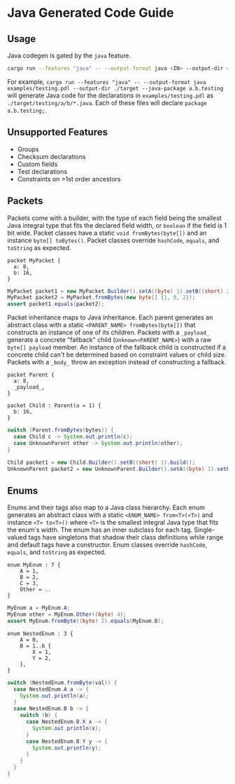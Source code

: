 # Java Generated Code Guide

## Usage

Java codegen is gated by the `java` feature.

```bash
cargo run --features "java" -- --output-format java <IN> --output-dir <OUT> --java-package <PACKAGE>
```

For example, `cargo run --features "java" -- --output-format java examples/testing.pdl --output-dir ./target --java-package a.b.testing` will generate Java code for the declarations in `examples/testing.pdl` as `./target/testing/a/b/*.java`. Each of these files will declare `package a.b.testing;`.

## Unsupported Features

- Groups
- Checksum declarations
- Custom fields
- Test declarations
- Constraints on >1st order ancestors

## Packets

Packets come with a builder, with the type of each field being the smallest Java integral type that fits the declared field width, or `boolean` if the field is 1 bit wide. Packet classes have a static `void fromBytes(byte[])` and an instance `byte[] toBytes()`. Packet classes override `hashCode`, `equals`, and `toString` as expected.

```
packet MyPacket {
  a: 8,
  b: 16,
}
```

```java
MyPacket packet1 = new MyPacket.Builder().setA((byte) 1).setB((short) 2).build();
MyPacket packet2 = MyPacket.fromBytes(new byte[] {1, 0, 2});
assert packet1.equals(packet2);
```

Packet inheritance maps to Java inheritance. Each parent generates an abstract class with a static `<PARENT_NAME> fromBytes(byte[])` that constructs an instance of one of its children. Packets with a `_payload_` generate a concrete "fallback" child (`Unknown<PARENT_NAME>`) with a raw `byte[] payload` member. An instance of the fallback child is constructed if a concrete child can't be determined based on constraint values or child size. Packets with a `_body_` throw an exception instead of constructing a fallback.

```
packet Parent {
  a: 8,
  _payload_,
}

packet Child : Parent(a = 1) {
  b: 16,
}
```

```java
switch (Parent.fromBytes(bytes)) {
  case Child c -> System.out.println(c);
  case UnknownParent other -> System.out.println(other);
}
```

```java
Child packet1 = new Child.Builder().setB((short) 1).build();
UnknownParent packet2 = new UnknownParent.Builder().setA((byte) 1).setPayload(new byte[] {2, 3}).build();
```

## Enums

Enums and their tags also map to a Java class hierarchy. Each enum generates an abstract class with a static `<ENUM_NAME> from<T>(<T>)` and instance `<T> to<T>()` where `<T>` is the smallest integral Java type that fits the enum's width. The enum has an inner subclass for each tag. Single-valued tags have singletons that shadow their class definitions while range and default tags have a constructor. Enum classes override `hashCode`, `equals`, and `toString` as expected.

```
enum MyEnum : 7 {
    A = 1,
    B = 2,
    C = 3,
    Other = ..
}
```

```java
MyEnum a = MyEnum.A;
MyEnum other = MyEnum.Other((byte) 4);
assert MyEnum.fromByte((byte) 2).equals(MyEnum.B);
```

```
enum NestedEnum : 3 {
    A = 0,
    B = 1..6 {
        X = 1,
        Y = 2,
    },
}
```

```java
switch (NestedEnum.fromByte(val)) {
  case NestedEnum.A a -> {
    System.out.println(a);
  }
  case NestedEnum.B b -> {
    switch (b) {
      case NestedEnum.B.X x -> {
        System.out.println(x);
      }
      case NestedEnum.B.Y y -> {
        System.out.println(y);
      }
    }
  }
}
```
